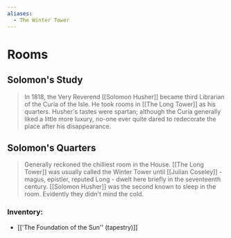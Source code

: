 ```yaml
---
aliases:
  - The Winter Tower
---
```

# Rooms
## Solomon's Study
> In 1818, the Very Reverend [[Solomon Husher]] became third Librarian of the Curia of the Isle. He took rooms in [[The Long Tower]] as his quarters. Husher's tastes were spartan; although the Curia generally liked a little more luxury, no-one ever quite dared to redecorate the place after his disappearance.
## Solomon's Quarters
> Generally reckoned the chilliest room in the House. [[The Long Tower]] was usually called the Winter Tower until [[Julian Coseley]] - magus, epistler, reputed Long - dwelt here briefly in the seventeenth century. [[Solomon Husher]] was the second known to sleep in the room. Evidently they didn't mind the cold.
### Inventory:
- [['The Foundation of the Sun'' (tapestry)]]